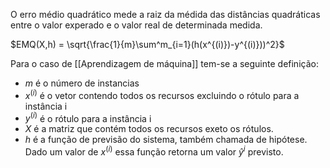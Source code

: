 ---
---

O erro médio quadrático mede a raiz da médida das distâncias quadráticas entre o valor experado e o valor real de determinada medida. 

$EMQ(X,h) = \sqrt{\frac{1}{m}\sum^m_{i=1}(h(x^{(i)})-y^{(i)}))^2}$

Para o caso de [[Aprendizagem de máquina]] tem-se a seguinte definição:

- $m$ é o número de instancias
- $x^{(i)}$ é o vetor contendo todos os recursos excluindo o rótulo para a instância i
- $y^{(i)}$ é o rótulo para a instância i
- $X$ é a matriz que contém todos os recursos exeto os rótulos. 
- $h$ é a função de previsão do sistema, também chamada de hipótese. Dado um valor de $x^{(i)}$ essa função retorna um valor $\hat{y}^{i}$ previsto. 